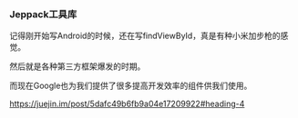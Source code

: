 ### Jeppack工具库

记得刚开始写Android的时候，还在写findViewById，真是有种小米加步枪的感觉。

然后就是各种第三方框架爆发的时期。

而现在Google也为我们提供了很多提高开发效率的组件供我们使用。

https://juejin.im/post/5dafc49b6fb9a04e17209922#heading-4

